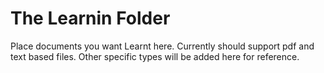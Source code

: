 # The Learnin Folder
Place documents you want Learnt here. Currently should support pdf and text based files. Other specific types will be added here for reference.